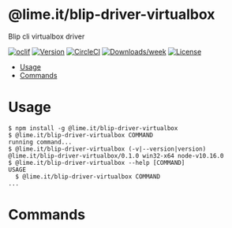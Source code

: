 @lime.it/blip-driver-virtualbox
===============================

Blip cli virtualbox driver

[![oclif](https://img.shields.io/badge/cli-oclif-brightgreen.svg)](https://oclif.io)
[![Version](https://img.shields.io/npm/v/@lime.it/blip-driver-virtualbox.svg)](https://npmjs.org/package/@lime.it/blip-driver-virtualbox)
[![CircleCI](https://circleci.com/gh/lime-it/blip/tree/master.svg?style=shield)](https://circleci.com/gh/lime-it/blip/tree/master)
[![Downloads/week](https://img.shields.io/npm/dw/@lime.it/blip-driver-virtualbox.svg)](https://npmjs.org/package/@lime.it/blip-driver-virtualbox)
[![License](https://img.shields.io/npm/l/@lime.it/blip-driver-virtualbox.svg)](https://github.com/lime-it/blip/blob/master/package.json)

<!-- toc -->
* [Usage](#usage)
* [Commands](#commands)
<!-- tocstop -->
# Usage
<!-- usage -->
```sh-session
$ npm install -g @lime.it/blip-driver-virtualbox
$ @lime.it/blip-driver-virtualbox COMMAND
running command...
$ @lime.it/blip-driver-virtualbox (-v|--version|version)
@lime.it/blip-driver-virtualbox/0.1.0 win32-x64 node-v10.16.0
$ @lime.it/blip-driver-virtualbox --help [COMMAND]
USAGE
  $ @lime.it/blip-driver-virtualbox COMMAND
...
```
<!-- usagestop -->
# Commands
<!-- commands -->

<!-- commandsstop -->
